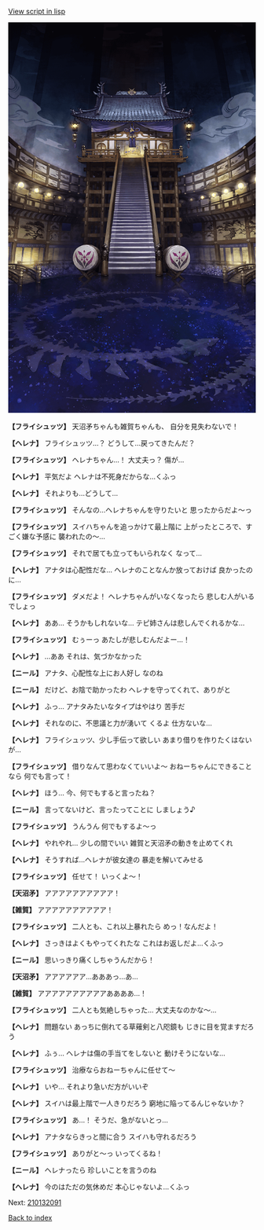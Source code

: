 [View script in lisp](../scripts/210132080.txt)

![masamune_arena.png](../images/backgrounds/masamune_arena.png)

**【フライシュッツ】**
天沼矛ちゃんも雑賀ちゃんも、
自分を見失わないで！

**【ヘレナ】**
フライシュッツ…？
どうして…戻ってきたんだ？

**【フライシュッツ】**
ヘレナちゃん…！
大丈夫っ？
傷が…

**【ヘレナ】**
平気だよ
ヘレナは不死身だからな…くふっ

**【ヘレナ】**
それよりも…どうして…

**【フライシュッツ】**
そんなの…ヘレナちゃんを守りたいと
思ったからだよ～っ

**【フライシュッツ】**
スイハちゃんを追っかけて最上階に
上がったところで、すごく嫌な予感に
襲われたの～…

**【フライシュッツ】**
それで居ても立ってもいられなく
なって…

**【ヘレナ】**
アナタは心配性だな…
ヘレナのことなんか放っておけば
良かったのに…

**【フライシュッツ】**
ダメだよ！
ヘレナちゃんがいなくなったら
悲しむ人がいるでしょっ

**【ヘレナ】**
ああ…
そうかもしれないな…
テピ姉さんは悲しんでくれるかな…

**【フライシュッツ】**
むぅーっ
あたしが悲しむんだよー…！

**【ヘレナ】**
…ああ
それは、気づかなかった

**【ニール】**
アナタ、心配性な上にお人好し
なのね

**【ニール】**
だけど、お陰で助かったわ
ヘレナを守ってくれて、ありがと

**【ヘレナ】**
ふっ…
アナタみたいなタイプはやはり
苦手だ

**【ヘレナ】**
それなのに、不思議と力が湧いて
くるよ
仕方ないな…

**【ヘレナ】**
フライシュッツ、少し手伝って欲しい
あまり借りを作りたくはないが…

**【フライシュッツ】**
借りなんて思わなくていいよ～
おねーちゃんにできることなら
何でも言って！

**【ヘレナ】**
ほう…
今、何でもすると言ったね？

**【ニール】**
言ってないけど、言ったってことに
しましょう♪

**【フライシュッツ】**
うんうん
何でもするよ～っ

**【ヘレナ】**
やれやれ…
少しの間でいい
雑賀と天沼矛の動きを止めてくれ

**【ヘレナ】**
そうすれば…ヘレナが彼女達の
暴走を解いてみせる

**【フライシュッツ】**
任せて！
いっくよ～！

**【天沼矛】**
アアアアアアアアアア！

**【雑賀】**
アアアアアアアアアア！

**【フライシュッツ】**
二人とも、これ以上暴れたら
めっ！なんだよ！

**【ヘレナ】**
さっきはよくもやってくれたな
これはお返しだよ…くふっ

**【ニール】**
思いっきり痛くしちゃうんだから！

**【天沼矛】**
アアアアアア…あああっ…あ…

**【雑賀】**
アアアアアアアアアアああああ…！

**【フライシュッツ】**
二人とも気絶しちゃった…
大丈夫なのかな～…

**【ヘレナ】**
問題ない
あっちに倒れてる草薙剣と八咫鏡も
じきに目を覚ますだろう

**【ヘレナ】**
ふぅ…
ヘレナは傷の手当てをしないと
動けそうにないな…

**【フライシュッツ】**
治療ならおねーちゃんに任せて～

**【ヘレナ】**
いや…
それより急いだ方がいいぞ

**【ヘレナ】**
スイハは最上階で一人きりだろう
窮地に陥ってるんじゃないか？

**【フライシュッツ】**
あ…！
そうだ、急がないとっ…

**【ヘレナ】**
アナタならきっと間に合う
スイハも守れるだろう

**【フライシュッツ】**
ありがと～っ
いってくるね！

**【ニール】**
ヘレナったら
珍しいことを言うのね

**【ヘレナ】**
今のはただの気休めだ
本心じゃないよ…くふっ

Next: [210132091](210132091.md)

[Back to index](index.md)
